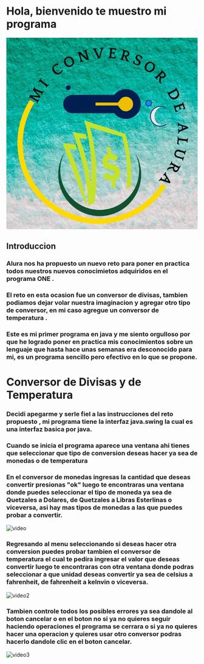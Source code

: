 
# Hola, bienvenido te muestro mi programa

![logo del conversor](imagenes/conversor%20de%20monedas.jpg)

## Introduccion 
###  Alura nos ha propuesto un nuevo reto para poner en practica todos nuestros nuevos conocimietos adquiridos en el programa ONE   .

### El reto en esta ocasion fue un conversor de divisas, tambien podiamos dejar volar nuestra imaginacion y agregar otro tipo de conversor,  en mi caso agregue un conversor de temperatura .

### Este es mi primer programa en java  y me siento orgulloso por que he logrado poner en practica mis conocimientos sobre un lenguaje que hasta hace unas semanas era desconocido para mi, es un programa sencillo  pero efectivo en lo que se propone.

# Conversor de Divisas y de Temperatura 

### Decidi apegarme y serle fiel a las instrucciones del reto propuesto , mi programa tiene la interfaz java.swing  la cual es una interfaz basica por java.

### Cuando se inicia el programa  aparece una ventana ahi tienes que seleccionar que tipo de conversion deseas hacer ya sea de monedas o de temperatura


### En el conversor de monedas ingresas la cantidad que deseas convertir presionas "ok"  luego te encontraras una ventana donde puedes seleccionar el tipo de moneda ya sea de Quetzales a Dolares, de Quetzales a Libras Esterlinas o viceversa, asi hay mas tipos de monedas a las que puedes probar a convertir.

![video](http://recordit.co/m7W8hdT9Qr)

### Regresando al menu seleccionando si deseas hacer otra conversion puedes probar tambien el conversor de temperatura el cual te pedira ingresar el valor que deseas convertir luego te encontraras con otra ventana donde podras seleccionar a que unidad deseas convertir ya sea de celsius a fahrenheit, de fahrenheit a kelnvin o viceversa.

![video2](http://recordit.co/5tkLdumSyt)

### Tambien controle todos los posibles errores ya sea dandole al boton cancelar o en el boton no si ya no quieres seguir haciendo operaciones el programa se cerrara o si ya no quieres hacer una operacion y quieres usar otro conversor podras hacerlo dandole clic en el boton cancelar.

![video3](http://recordit.co/P0FIGckDuW)